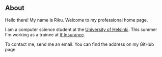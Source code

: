## About

Hello there! My name is Riku. Welcome to my professional home page.  

I am a computer science student at the [University of Helsinki](https://www.helsinki.fi/).
This summer I'm working as a trainee at [If Insurance](https://www.if-insurance.com/about-if).

To contact me, send me an email. You can find the address on my GitHub page.
